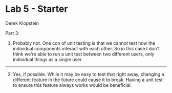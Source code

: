 # Lab 5 - Starter

Derek Klopstein

Part 3:

1. Probably not. One con of unit testing is that we cannot test how the individual components interact with each other. So in this case I don't think we're able to run a unit test between two different users, only individual things as a single user.

---

2. Yes, if possible. While it may be easy to test that right away, changing a different feature in the future could cause it to break. Having a unit test to ensure this feature always works would be beneficial.